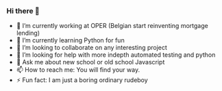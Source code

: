### Hi there 👋

<!--
**zoltanradics/zoltanradics** is a ✨ _special_ ✨ repository because its `README.md` (this file) appears on your GitHub profile.

Here are some ideas to get you started:

- 🔭 I’m currently working on ...
- 🌱 I’m currently learning ...
- 👯 I’m looking to collaborate on ...
- 🤔 I’m looking for help with ...
- 💬 Ask me about ...
- 📫 How to reach me: ...
- 😄 Pronouns: ...
- ⚡ Fun fact: ...
-->

- 🔭 I’m currently working at OPER (Belgian start reinventing mortgage lending)
- 🌱 I’m currently learning Python for fun
- 👯 I’m looking to collaborate on any interesting project
- 🤔 I’m looking for help with more indepth automated testing and python
- 💬 Ask me about new school or old school Javascript
- 📫 How to reach me: You will find your way.
- ⚡ Fun fact: I am just a boring ordinary rudeboy
